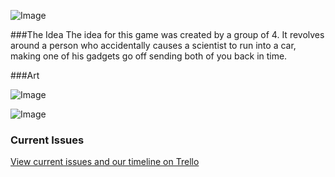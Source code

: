 ![Image](https://i.imgur.com/5B12V0K.png)

###The Idea
The idea for this game was created by a group of 4. It revolves around a person who accidentally causes a scientist to run into a car, making one of his gadgets go off sending both of you back in time.

###Art

![Image](https://i.imgur.com/OFquJ8e.png)

![Image](https://i.imgur.com/oOPcbAH.png)

### Current Issues
[View current issues and our timeline on Trello](https://trello.com/b/Ent1iZuJ/game)

